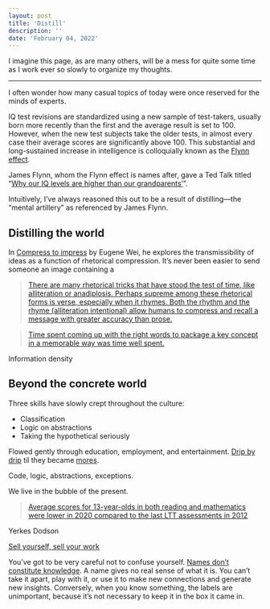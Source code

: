```yaml
---
layout: post
title: 'Distill'
description: ''
date: 'February 04, 2022'
---
```


I imagine this page, as are many others, will be a mess for quite some time as I work ever so slowly to organize my thoughts.

---

I often wonder how many casual topics of today were once reserved for the minds of experts.

IQ test revisions are standardized using a new sample of test-takers, usually born more recently than the first and the average result is set to 100. However, when the new test subjects take the older tests, in almost every case their average scores are significantly above 100. This substantial and long-sustained increase in intelligence is colloquially known as the [Flynn effect](https://en.wikipedia.org/wiki/Flynn_effect).

James Flynn, whom the Flynn effect is names after, gave a Ted Talk titled “[Why our IQ levels are higher than our grandparents’](https://youtu.be/9vpqilhW9uI)”.

Intuitively, I’ve always reasoned this out to be a result of distilling—the “mental artillery” as referenced by James Flynn.

## Distilling the world

In [Compress to impress](https://www.eugenewei.com/blog/2017/5/11/jpeg-your-ideas) by Eugene Wei, he explores the transmissibility of ideas as a function of rhetorical compression. It’s never been easier to send someone an image containing a

> [There are many rhetorical tricks that have stood the test of time, like alliteration or anadiplosis. Perhaps supreme among these rhetorical forms is verse, especially when it rhymes. Both the rhythm and the rhyme (alliteration intentional) allow humans to compress and recall a message with greater accuracy than prose.](https://www.eugenewei.com/blog/2017/5/11/jpeg-your-ideas#:~:text=There%20are%20many,accuracy%20than%20prose.)

> [Time spent coming up with the right words to package a key concept in a memorable way was time well spent.](https://www.eugenewei.com/blog/2017/5/11/jpeg-your-ideas#:~:text=Time%20spent%20coming%20up%20with%20the%20right%20words%20to%20package%20a%20key%20concept%20in%20a%20memorable%20way%20was%20time%20well%20spent.)

Information density

## Beyond the concrete world

Three skills have slowly crept throughout the culture:
- Classification
- Logic on abstractions
- Taking the hypothetical seriously

Flowed gently through education, employment, and entertainment. [Drip by drip](https://seths.blog/2017/03/drip-by-drip-and-the-thunderclap/) til they became [mores](https://en.wikipedia.org/wiki/Mores).

Code, logic, abstractions, exceptions.

We live in the bubble of the present.

> [Average scores for 13-year-olds in both reading and mathematics were lower in 2020 compared to the last LTT assessments in 2012](https://www.nationsreportcard.gov/ltt/?age=9#:~:text=Average%20scores%20for%2013%2Dyear%2Dolds%20in%20both%20reading%20and%20mathematics%20were%20lower%20in%202020%20compared%20to%20the%20last%20LTT%20assessments%20in%202012)


Yerkes Dodson

[Sell yourself, sell your work](https://www.solipsys.co.uk/new/SellYourselfSellYourWork.html)

You’ve got to be very careful not to confuse yourself. [Names don’t constitute knowledge](https://youtu.be/lFIYKmos3-s). A name gives no real sense of what it is. You can’t take it apart, play with it, or use it to make new connections and generate new insights. Conversely, when you know something, the labels are unimportant, because it’s not necessary to keep it in the box it came in.
